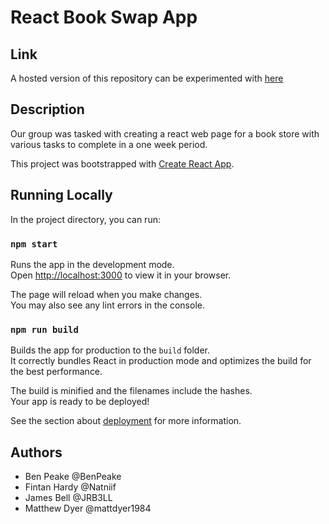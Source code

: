 # React Book Swap App

## Link

A hosted version of this repository can be experimented with [here](https://2023-ptero-bookswap-fe.dev.io-academy.uk/)

## Description

Our group was tasked with creating a react web page for a book store with various tasks to complete in a one week period.

This project was bootstrapped with [Create React App](https://github.com/facebook/create-react-app).

## Running Locally

In the project directory, you can run:

### `npm start`

Runs the app in the development mode.\
Open [http://localhost:3000](http://localhost:3000) to view it in your browser.

The page will reload when you make changes.\
You may also see any lint errors in the console.

### `npm run build`

Builds the app for production to the `build` folder.\
It correctly bundles React in production mode and optimizes the build for the best performance.

The build is minified and the filenames include the hashes.\
Your app is ready to be deployed!

See the section about [deployment](https://facebook.github.io/create-react-app/docs/deployment) for more information.

## Authors

-   Ben Peake @BenPeake
-   Fintan Hardy @Natniif
-   James Bell @JRB3LL
-   Matthew Dyer @mattdyer1984
